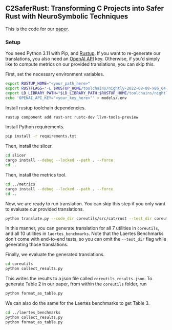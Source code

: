 ## C2SaferRust: Transforming C Projects into Safer Rust with NeuroSymbolic Techniques

This is the code for our [paper](https://arxiv.org/pdf/2501.14257).

### Setup

You need Python 3.11 with Pip, and [Rustup](https://rustup.rs/). If you want to re-generate our translations, you also need an [OpenAI API](https://platform.openai.com/docs/api-reference/authentication) key. Otherwise, if you'd simply like to compute metrics on our provided translations, you can skip this.

First, set the necessary environment variables.
```sh
export RUSTUP_HOME="<your_path_here>"
export RUSTFLAGS="-L $RUSTUP_HOME/toolchains/nightly-2022-08-08-x86_64-unknown-linux-gnu/lib"
export LD_LIBRARY_PATH="$LD_LIBRARY_PATH:$RUSTUP_HOME/toolchains/nightly-2022-08-08-x86_64-unknown-linux-gnu/lib"
echo 'OPENAI_API_KEY="<your_key_here>"' > models/.env
```

Install rustup toolchain dependencies.
```sh
rustup component add rust-src rustc-dev llvm-tools-preview
```

Install Python requirements.
```sh
pip install -r requirements.txt
```

Then, install the slicer.
```sh
cd slicer
cargo install --debug --locked --path . --force
cd ..
```

Then, install the metrics tool.
```sh
cd ../metrics
cargo install --debug --locked --path . --force
cd ..
```

Now, we are ready to run translation. You can skip this step if you only want to evaluate our provided translations.
```sh
python translate.py --code_dir coreutils/src/cat/rust --test_dir coreutils/tests/cat
```
In this manner, you can generate translation for all 7 utilities in `coreutils`, and all 10 utilities in `laertes_benchmarks`. Note that the Laertes Benchmarks don't come with end-to-end tests, so you can omit the `--test_dir` flag while generating those translations.

Finally, we evaluate the generated translations.
```sh
cd coreutils
python collect_results.py
```
This writes the results to a json file called `coreutils_results.json`. To generate Table 2 in our paper, from within the `coreutils` folder, run
```sh
python format_as_table.py
```

We can also do the same for the Laertes benchmarks to get Table 3.
```sh
cd ../laertes_benchmarks
python collect_results.py
python format_as_table.py
```
